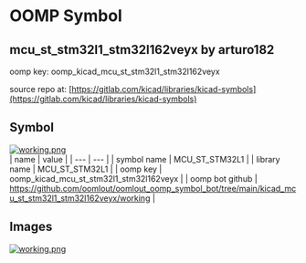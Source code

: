 # OOMP Symbol  
## mcu_st_stm32l1_stm32l162veyx  by arturo182  
  
oomp key: oomp_kicad_mcu_st_stm32l1_stm32l162veyx  
  
source repo at: [https://gitlab.com/kicad/libraries/kicad-symbols](https://gitlab.com/kicad/libraries/kicad-symbols)  
## Symbol  
  
[![working.png](working_600.png)](working.png)  
| name | value | 
| --- | --- | 
| symbol name | MCU_ST_STM32L1 | 
| library name | MCU_ST_STM32L1 | 
| oomp key | oomp_kicad_mcu_st_stm32l1_stm32l162veyx | 
| oomp bot github | https://github.com/oomlout/oomlout_oomp_symbol_bot/tree/main/kicad_mcu_st_stm32l1_stm32l162veyx/working | 
## Images  
  
[![working.png](working_140.png)](working.png)  
